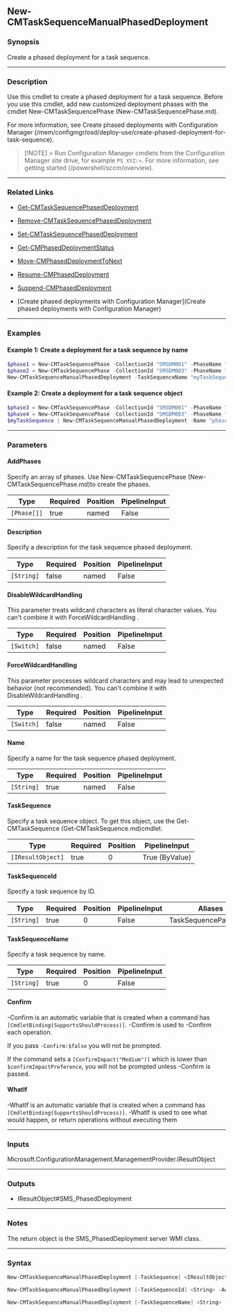New-CMTaskSequenceManualPhasedDeployment
----------------------------------------




### Synopsis
Create a phased deployment for a task sequence.



---


### Description

Use this cmdlet to create a phased deployment for a task sequence. Before you use this cmdlet, add new customized deployment phases with the cmdlet New-CMTaskSequencePhase (New-CMTaskSequencePhase.md).



For more information, see Create phased deployments with Configuration Manager (/mem/configmgr/osd/deploy-use/create-phased-deployment-for-task-sequence).



> [!NOTE] > Run Configuration Manager cmdlets from the Configuration Manager site drive, for example `PS XYZ:>`. For more information, see getting started (/powershell/sccm/overview).



---


### Related Links
* [Get-CMTaskSequencePhasedDeployment](Get-CMTaskSequencePhasedDeployment)



* [Remove-CMTaskSequencePhasedDeployment](Remove-CMTaskSequencePhasedDeployment)



* [Set-CMTaskSequencePhasedDeployment](Set-CMTaskSequencePhasedDeployment)



* [Get-CMPhasedDeploymentStatus](Get-CMPhasedDeploymentStatus)



* [Move-CMPhasedDeploymentToNext](Move-CMPhasedDeploymentToNext)



* [Resume-CMPhasedDeployment](Resume-CMPhasedDeployment)



* [Suspend-CMPhasedDeployment](Suspend-CMPhasedDeployment)



* [Create phased deployments with Configuration Manager](Create phased deployments with Configuration Manager)





---


### Examples
#### Example 1: Create a deployment for a task sequence by name
```PowerShell
$phase1 = New-CMTaskSequencePhase -CollectionId "SMSDM001" -PhaseName "test01" -UserNotification DisplayAll
$phase2 = New-CMTaskSequencePhase -CollectionId "SMSDM003" -PhaseName "test02" -UserNotification HideAll
New-CMTaskSequenceManualPhasedDeployment -TaskSequenceName "myTaskSequence" -Name "phasedDeployment" -AddPhases ($phase1, $phase2)
```

#### Example 2: Create a deployment for a task sequence object
```PowerShell
$phase3 = New-CMTaskSequencePhase -CollectionId "SMSDM001" -PhaseName "test03" -UserNotification DisplayAll
$phase4 = New-CMTaskSequencePhase -CollectionId "SMSDM003" -PhaseName "test04" -UserNotification HideAll
$myTaskSequence | New-CMTaskSequenceManualPhasedDeployment -Name "phasedDeployment" -AddPhases ($phase3, $phase4)
```



---


### Parameters
#### **AddPhases**

Specify an array of phases. Use New-CMTaskSequencePhase (New-CMTaskSequencePhase.md)to create the phases.






|Type       |Required|Position|PipelineInput|
|-----------|--------|--------|-------------|
|`[Phase[]]`|true    |named   |False        |



#### **Description**

Specify a description for the task sequence phased deployment.






|Type      |Required|Position|PipelineInput|
|----------|--------|--------|-------------|
|`[String]`|false   |named   |False        |



#### **DisableWildcardHandling**

This parameter treats wildcard characters as literal character values. You can't combine it with ForceWildcardHandling .






|Type      |Required|Position|PipelineInput|
|----------|--------|--------|-------------|
|`[Switch]`|false   |named   |False        |



#### **ForceWildcardHandling**

This parameter processes wildcard characters and may lead to unexpected behavior (not recommended). You can't combine it with DisableWildcardHandling .






|Type      |Required|Position|PipelineInput|
|----------|--------|--------|-------------|
|`[Switch]`|false   |named   |False        |



#### **Name**

Specify a name for the task sequence phased deployment.






|Type      |Required|Position|PipelineInput|
|----------|--------|--------|-------------|
|`[String]`|true    |named   |False        |



#### **TaskSequence**

Specify a task sequence object. To get this object, use the Get-CMTaskSequence (Get-CMTaskSequence.md)cmdlet.






|Type             |Required|Position|PipelineInput |
|-----------------|--------|--------|--------------|
|`[IResultObject]`|true    |0       |True (ByValue)|



#### **TaskSequenceId**

Specify a task sequence by ID.






|Type      |Required|Position|PipelineInput|Aliases              |
|----------|--------|--------|-------------|---------------------|
|`[String]`|true    |0       |False        |TaskSequencePackageId|



#### **TaskSequenceName**

Specify a task sequence by name.






|Type      |Required|Position|PipelineInput|
|----------|--------|--------|-------------|
|`[String]`|true    |0       |False        |



#### **Confirm**
-Confirm is an automatic variable that is created when a command has ```[CmdletBinding(SupportsShouldProcess)]```.
-Confirm is used to -Confirm each operation.

If you pass ```-Confirm:$false``` you will not be prompted.


If the command sets a ```[ConfirmImpact("Medium")]``` which is lower than ```$confirmImpactPreference```, you will not be prompted unless -Confirm is passed.

#### **WhatIf**
-WhatIf is an automatic variable that is created when a command has ```[CmdletBinding(SupportsShouldProcess)]```.
-WhatIf is used to see what would happen, or return operations without executing them


---


### Inputs
Microsoft.ConfigurationManagement.ManagementProvider.IResultObject





---


### Outputs
* IResultObject#SMS_PhasedDeployment






---


### Notes
The return object is the SMS_PhasedDeployment server WMI class.



---


### Syntax
```PowerShell
New-CMTaskSequenceManualPhasedDeployment [-TaskSequence] <IResultObject> -AddPhases <Phase[]> [-Description <String>] [-DisableWildcardHandling] [-ForceWildcardHandling] -Name <String> [-Confirm] [-WhatIf] [<CommonParameters>]
```
```PowerShell
New-CMTaskSequenceManualPhasedDeployment [-TaskSequenceId] <String> -AddPhases <Phase[]> [-Description <String>] [-DisableWildcardHandling] [-ForceWildcardHandling] -Name <String> [-Confirm] [-WhatIf] [<CommonParameters>]
```
```PowerShell
New-CMTaskSequenceManualPhasedDeployment [-TaskSequenceName] <String> -AddPhases <Phase[]> [-Description <String>] [-DisableWildcardHandling] [-ForceWildcardHandling] -Name <String> [-Confirm] [-WhatIf] [<CommonParameters>]
```
